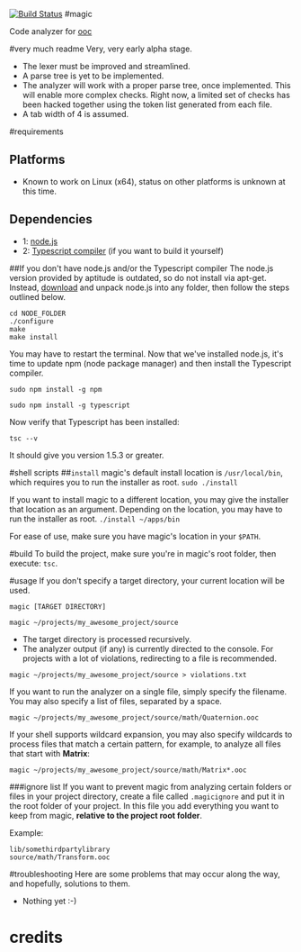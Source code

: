 [![Build Status](https://secure.travis-ci.org/cogneco/magic.png?branch=master)](http://travis-ci.org/cogneco/magic)
#magic

Code analyzer for [ooc](http://ooc-lang.org)

#very much readme
Very, very early alpha stage.
* The lexer must be improved and streamlined.
* A parse tree is yet to be implemented.
* The analyzer will work with a proper parse tree, once implemented.
This will enable more complex checks. Right now, a limited set of checks has been hacked together using the
token list generated from each file.
* A tab width of 4 is assumed.

#requirements
## Platforms
* Known to work on Linux (x64), status on other platforms is unknown at this time.
## Dependencies
* 1: [node.js](http://nodejs.org/)
* 2: [Typescript compiler](http://www.typescriptlang.org/) (if you want to build it yourself)

##If you don't have node.js and/or the Typescript compiler
The node.js version provided by aptitude is outdated, so do not install via apt-get.
Instead, [download](https://nodejs.org/download/) and unpack node.js into any folder, then follow the steps outlined below.
```
cd NODE_FOLDER
./configure
make
make install
```
You may have to restart the terminal. Now that we've installed node.js, it's time to update
npm (node package manager) and then install the Typescript compiler.
```
sudo npm install -g npm
```
```
sudo npm install -g typescript
```
Now verify that Typescript has been installed:
```
tsc --v
```
It should give you version 1.5.3 or greater.

#shell scripts
##```install```
magic's default install location is ```/usr/local/bin```, which requires you to run the installer as root.
```sudo ./install```

If you want to install magic to a different location, you may give the installer that location as an argument.
Depending on the location, you may have to run the installer as root.
```./install ~/apps/bin```

For ease of use, make sure you have magic's location in your ```$PATH```.

#build
To build the project, make sure you're in magic's root folder, then execute: ```tsc```.

#usage
If you don't specify a target directory, your current location will be used.

```
magic [TARGET DIRECTORY]
```
```
magic ~/projects/my_awesome_project/source
```
* The target directory is processed recursively.
* The analyzer output (if any) is currently directed to the console. For projects
with a lot of violations, redirecting to a file is recommended.
```
magic ~/projects/my_awesome_project/source > violations.txt
```
If you want to run the analyzer on a single file, simply specify the filename.
You may also specify a list of files, separated by a space.
```
magic ~/projects/my_awesome_project/source/math/Quaternion.ooc
```
If your shell supports wildcard expansion, you may also specify wildcards to
process files that match a certain pattern, for example, to analyze all files that start with __Matrix__:
```
magic ~/projects/my_awesome_project/source/math/Matrix*.ooc
```

###ignore list
If you want to prevent magic from analyzing certain folders or files in your project directory,
create a file called ```.magicignore``` and put it in the root folder of your project. In this file
you add everything you want to keep from magic, __relative to the project root folder__.

Example:
```
lib/somethirdpartylibrary
source/math/Transform.ooc
```

#troubleshooting
Here are some problems that may occur along the way, and hopefully, solutions to them.
* Nothing yet :-)

# credits
